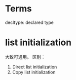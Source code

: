 # Terms
decltype: declared type

# list initialization
大致可通用。
区别：
1. Direct list initialization 
2. Copy list initialization 
